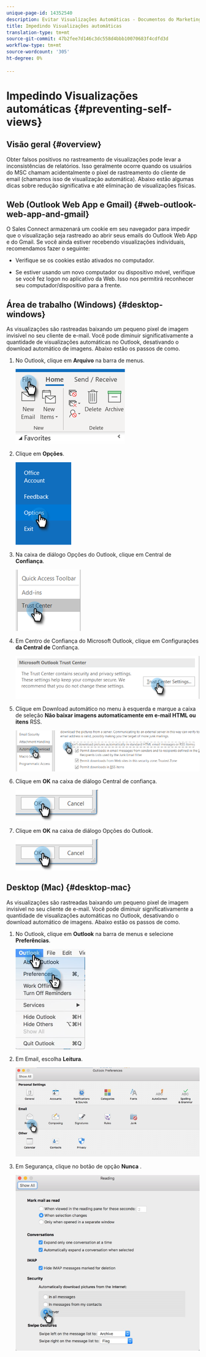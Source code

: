 ```yaml
---
unique-page-id: 14352540
description: Evitar Visualizações Automáticas - Documentos do Marketing - Documentação do Produto
title: Impedindo Visualizações automáticas
translation-type: tm+mt
source-git-commit: 47b2fee7d146c3dc558d4bbb10070683f4cdfd3d
workflow-type: tm+mt
source-wordcount: '305'
ht-degree: 0%

---
```



# Impedindo Visualizações automáticas {#preventing-self-views}

## Visão geral {#overview}

Obter falsos positivos no rastreamento de visualizações pode levar a inconsistências de relatórios. Isso geralmente ocorre quando os usuários do MSC chamam acidentalmente o pixel de rastreamento do cliente de email (chamamos isso de visualização automática). Abaixo estão algumas dicas sobre redução significativa e até eliminação de visualizações físicas.

## Web (Outlook Web App e Gmail) {#web-outlook-web-app-and-gmail}

O Sales Connect armazenará um cookie em seu navegador para impedir que o visualização seja rastreado ao abrir seus emails do Outlook Web App e do Gmail. Se você ainda estiver recebendo visualizações individuais, recomendamos fazer o seguinte:

* Verifique se os cookies estão ativados no computador.

* Se estiver usando um novo computador ou dispositivo móvel, verifique se você fez logon no aplicativo da Web. Isso nos permitirá reconhecer seu computador/dispositivo para a frente.

## Área de trabalho (Windows) {#desktop-windows}

As visualizações são rastreadas baixando um pequeno pixel de imagem invisível no seu cliente de e-mail. Você pode diminuir significativamente a quantidade de visualizações automáticas no Outlook, desativando o download automático de imagens. Abaixo estão os passos de como.

1. No Outlook, clique em **Arquivo** na barra de menus.

   ![](assets/win-1.png)

1. Clique em **Opções**.

   ![](assets/win-2.png)

1. Na caixa de diálogo Opções do Outlook, clique em Central de **Confiança**.

   ![](assets/win-3.png)

1. Em Centro de Confiança do Microsoft Outlook, clique em Configurações **da Central de** Confiança.

   ![](assets/win-4.png)

1. Clique em Download automático no menu à esquerda e marque a caixa de seleção **Não baixar imagens automaticamente em e-mail HTML ou itens** RSS.

   ![](assets/win-5.png)

1. Clique em **OK** na caixa de diálogo Central de confiança.

   ![](assets/win-6.png)

1. Clique em **OK** na caixa de diálogo Opções do Outlook.

   ![](assets/win-6.png)

## Desktop (Mac) {#desktop-mac}

As visualizações são rastreadas baixando um pequeno pixel de imagem invisível no seu cliente de e-mail. Você pode diminuir significativamente a quantidade de visualizações automáticas no Outlook, desativando o download automático de imagens. Abaixo estão os passos de como.

1. No Outlook, clique em **Outlook** na barra de menus e selecione **Preferências**.

   ![](assets/mac-1.png)

1. Em Email, escolha **Leitura**.

   ![](assets/mac-2.png)

1. Em Segurança, clique no botão de opção **Nunca** .

   ![](assets/mac-3.png)


